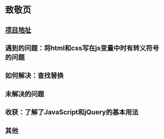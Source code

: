 # 致敬页

## [项目地址](https://codepen.io/tagbug/pen/jOMMGbW)

## 遇到的问题：将html和css写在js变量中时有转义符号的问题

## 如何解决：查找替换

## 未解决的问题

## 收获：了解了JavaScript和jQuery的基本用法

## 其他
